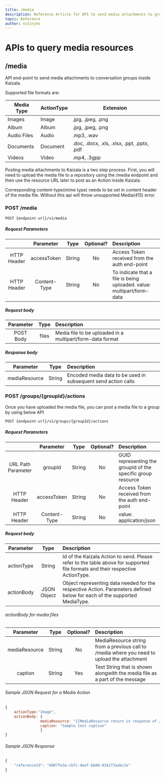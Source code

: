 ```yaml
---
title: /media
description: Reference Article for API to send media attachments to groups
topic: Reference
author: nitinjms
---
```

# APIs to query media resources
## /media
API end-point to send media attachments to conversation groups inside Kaizala.

Supported file formats are:

| Media Type | ActionType | Extension |
|---|---|---|
| Images | Image | .jpg, .jpeg, .png |
| Album | Album | .jpg, .jpeg, .png |
| Audio Files | Audio |.mp3, .wav |
| Documents | Document | .doc, .docx, .xls, .xlsx, .ppt, .pptx, .pdf |
| Videos | Video | .mp4, .3gpp |

Posting media attachments to Kaizala is a two step process. First, you will need to upload the media file to a repository using the /media endpoint and then use the resource URL later to post as an Action inside Kaizala.

Corresponding content-type(mime type) needs to be set in content header of the media file. Without this api will throw unsupported Media(415) error. 

### POST /media

    POST {endpoint-url}/v1/media

##### Request Parameters

|  | Parameter | Type | Optional? | Description |
| :---: | :---: | :---: | :---:	| :--- |
| HTTP Header | accessToken | String | No | Access Token received from the auth end-point |
| HTTP Header | Content-Type | String | No | To indicate that a file is being uploaded. value: multipart/form-data |

##### Request body

| Parameter | Type | Description |
| :---: | :---: | :--- |
| POST Body | files | Media file to be uploaded in a multipart/form-data format |

##### Response body

| Parameter | Type | Description |
| :---: | :---: | :--- |
| mediaResource | String | Encoded media data to be used in subsequent send action calls |

### POST /groups/{groupId}/actions

Once you have uploaded the media file, you can post a media file to a group by using below API

    POST {endpoint-url}/v1/groups/{groupId}/actions

##### Request Parameters

|  | Parameter | Type | Optional? | Description |
| :---: | :---: | :---: | :---:	| :--- |
| URL Path Parameter | groupId | String | No | GUID representing the groupId of the specific group resource |
| HTTP Header | accessToken | String | No | Access Token received from the auth end-point |
| HTTP Header | Content-Type | String | No | value: application/json |

##### Request body

| Parameter | Type | Description |
| :---: | :---: | :--- |
| actionType | String | Id of the Kaizala Action to send. Please refer to the table above for supported file formats and their respective ActionType. |
| actionBody | JSON Object | Object representing data needed for the respective Action. Parameters defined below for each of the supported MediaType. |

###### actionBody for media files

| Parameter | Type | Optional? | Description |
| :---: | :---: | :---:	| :--- |
| mediaResource | String | No | MediaResource string from a previous call to /media where you need to upload the attachment |
| caption | String | Yes | Text String that is shown alongwith the media file as a part of the message |


###### Sample JSON Request for a Media Action

```javascript
{
    actionType:"Image",
    actionBody: {
                mediaResource: "{{MediaResource return in response of /media api call}}",
                caption: "Sample test caption"
                }
}

```

###### Sample JSON Response

```javascript
{
    "referenceId": "6007fe3a-cb7c-4eef-bb88-934273aabc1e"
}
```


